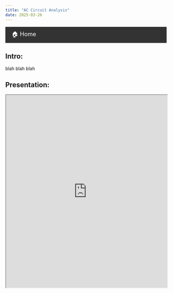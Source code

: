 ```yaml
---
title: "AC Circuit Analysis"
date: 2025-03-26
---
```

<nav style="background: #333; padding: 10px;">
  <a href="{{ '/' | relative_url }}" style="color: white; text-decoration: none; font-size: 18px; padding: 10px;">
  🏠 Home
  </a>
</nav>




## Intro:

blah blah blah

## Presentation:

<iframe src="https://EngineeringShare.github.io/engineering-hub/presentations/AC-Circuit-Analysis/AC Circuit Analysis.pdf" width="100%" height="600px">
</iframe>
